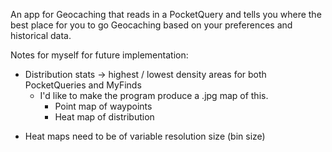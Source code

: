 An app for Geocaching that reads in a PocketQuery and tells you where the best place for you to go Geocaching based on your preferences and historical data.

Notes for myself for future implementation:
 * Distribution stats -> highest / lowest density areas for both PocketQueries and MyFinds
   - I'd like to make the program produce a .jpg map of this.
     - Point map of waypoints
     - Heat map of distribution
  - Heat maps need to be of variable resolution size (bin size)
